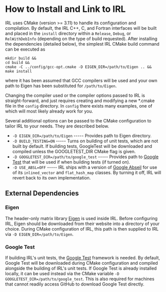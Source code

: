 # How to Install and Link to IRL

IRL uses CMake (version >= 3.11) to handle its configuration and compilation. By default, the IRL C++, C, and Fortran interfaces will be built and placed in the `install` directory within a `Release`, `Debug`, or `RelWithDebInfo` (depending on the type of build requested). After installing the dependencies (detailed below), the simplest IRL CMake build command can be executed as
```
mkdir build &&
cd build &&
cmake -C ../config/gcc-opt.cmake -D EIGEN_DIR=/path/to/Eigen .. &&
make install
```
where it has been assumed that GCC compilers will be used and your own path to Eigen has been substituted for `/path/to/Eigen`. 

Changing the compiler used or the compiler options passed to IRL is straight-forward, and just requires creating and modifying a new *.cmake file in the `config` directory. In `config` there exists many examples, one of which will most likely already work for you.

Several additional options can be passed to the CMake configuration to tailor IRL to your needs. They are described below.

* `-D EIGEN_DIR=/path/to/Eigen` ----- Provides path to Eigen directory.
* `-D BUILD_TESTING=ON` ----- Turns on building of unit tests, which are not built by default.  If building tests, GoogleTest will be downloaded and compiled unless the GOOGLETEST_DIR CMake flag is given. 
* `-D GOOGLETEST_DIR=/path/to/google_test` ----- Provides path to [Google Test](https://github.com/google/googletest) that will be used if when building tests (if turned on).
* `-D USE_ABSL=OFF` ----- IRL ships with a version of [Google Abseil](https://github.com/abseil/abseil-cpp) for use of its `inlined_vector` and `flat_hash_map` classes. By turning it off, IRL will revert back to its own implementation.


## External Dependencies

### Eigen

The header-only matrix library [Eigen](http://eigen.tuxfamily.org/index.php?title=Main_Page) is used inside IRL. Before configuring IRL, Eigen should be downloaded from their website into a directory of your choice. During CMake configuration of IRL, this path is then supplied to IRL via `-D EIGEN_DIR=/path/to/Eigen`.

### Google Test

If building IRL's unit tests, the [Google Test](https://github.com/google/googletest) framework is needed. By default, Google Test will be downloaded during CMake configuration and compiled alongside the building of IRL's unit tests. If Google Test is already installed locally, it can be used instead via the CMake variable `-D GOOGLETEST_DIR=/path/to/google_test`. This is also required for machines that cannot readily access GitHub to download Google Test directly.
